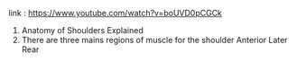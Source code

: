 
link : https://www.youtube.com/watch?v=boUVD0pCGCk

1. Anatomy of Shoulders Explained 
2. There are three mains regions of muscle for the shoulder 
		Anterior
		Later
		Rear

